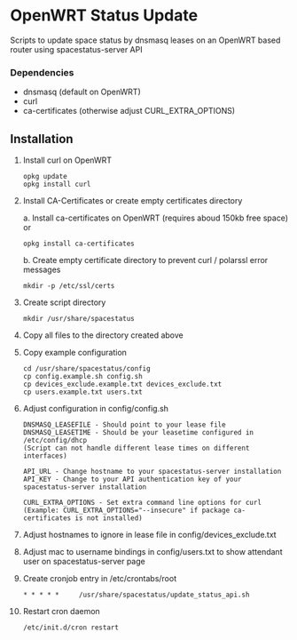 # OpenWRT Status Update
Scripts to update space status by dnsmasq leases on an OpenWRT based router using spacestatus-server API

### Dependencies
* dnsmasq (default on OpenWRT)
* curl
* ca-certificates (otherwise adjust CURL_EXTRA_OPTIONS)

## Installation

1. Install curl on OpenWRT
    ```shell
    opkg update
    opkg install curl
    ```

2. Install CA-Certificates or create empty certificates directory

    a. Install ca-certificates on OpenWRT (requires aboud 150kb free space) or
    ```shell
    opkg install ca-certificates
    ```

    b. Create empty certificate directory to prevent curl / polarssl error messages
    ```shell
    mkdir -p /etc/ssl/certs
    ```

3. Create script directory
    ```shell
    mkdir /usr/share/spacestatus
    ```

4. Copy all files to the directory created above

5. Copy example configuration
    ```shell
    cd /usr/share/spacestatus/config
    cp config.example.sh config.sh
    cp devices_exclude.example.txt devices_exclude.txt
    cp users.example.txt users.txt
    ```

6. Adjust configuration in config/config.sh
    ```
    DNSMASQ_LEASEFILE - Should point to your lease file
    DNSMASQ_LEASETIME - Should be your leasetime configured in /etc/config/dhcp
    (Script can not handle different lease times on different interfaces)
    
    API_URL - Change hostname to your spacestatus-server installation
    API_KEY - Change to your API authentication key of your spacestatus-server installation
    
    CURL_EXTRA_OPTIONS - Set extra command line options for curl
    (Example: CURL_EXTRA_OPTIONS="--insecure" if package ca-certificates is not installed)
    ```

7. Adjust hostnames to ignore in lease file in config/devices_exclude.txt

8. Adjust mac to username bindings in config/users.txt to show attendant user on spacestatus-server page

9. Create cronjob entry in /etc/crontabs/root
    ```
    * * * * *     /usr/share/spacestatus/update_status_api.sh
    ```

10. Restart cron daemon
    ```shell
    /etc/init.d/cron restart
    ```
